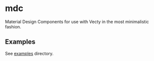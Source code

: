 # mdc
Material Design Components for use with Vecty in the most minimalistic fashion.

## Examples
See [examples](./examples) directory.